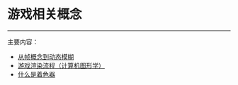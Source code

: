 # 游戏相关概念

----
主要内容：
  * [从帧概念到动态模糊](./frame.md)
  * [游戏渲染流程（计算机图形学）](./game_render.md)
  * [什么是着色器](./unity_shader.md)
